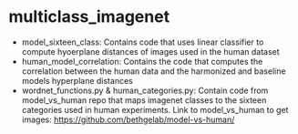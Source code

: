 # multiclass_imagenet
- model_sixteen_class: Contains code that uses linear classifier to compute hyoerplane distances of images used in the human dataset
- human_model_correlation: Contains the code that computes the correlation between the human data and the harmonized and baseline models hyperplane distances
- wordnet_functions.py & human_categories.py: Contain code from model_vs_human repo that maps imagenet classes to the sixteen categories used in human experiments.
Link to model_vs_human to get images: https://github.com/bethgelab/model-vs-human/
